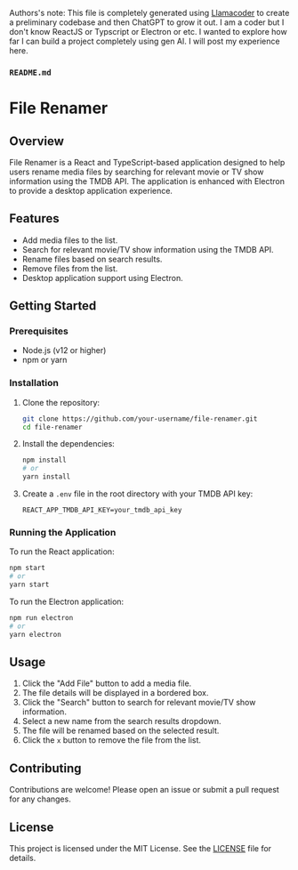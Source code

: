 Authors's note: This file is completely generated using [Llamacoder](https://llamacoder.together.ai/) to create a preliminary codebase and then ChatGPT to grow it out. I am a coder but I don't know ReactJS or Typscript or Electron or etc. I wanted to explore how far I can build a project completely using gen AI. I will post my experience here.

### `README.md`

# File Renamer

## Overview

File Renamer is a React and TypeScript-based application designed to help users rename media files by searching for relevant movie or TV show information using the TMDB API. The application is enhanced with Electron to provide a desktop application experience.

## Features

- Add media files to the list.
- Search for relevant movie/TV show information using the TMDB API.
- Rename files based on search results.
- Remove files from the list.
- Desktop application support using Electron.

## Getting Started

### Prerequisites

- Node.js (v12 or higher)
- npm or yarn

### Installation

1. Clone the repository:
    ```sh
    git clone https://github.com/your-username/file-renamer.git
    cd file-renamer
    ```

2. Install the dependencies:
    ```sh
    npm install
    # or
    yarn install
    ```

3. Create a `.env` file in the root directory with your TMDB API key:
    ```env
    REACT_APP_TMDB_API_KEY=your_tmdb_api_key
    ```

### Running the Application

To run the React application:

```sh
npm start
# or
yarn start
```

To run the Electron application:

```sh
npm run electron
# or
yarn electron
```

## Usage

1. Click the "Add File" button to add a media file.
2. The file details will be displayed in a bordered box.
3. Click the "Search" button to search for relevant movie/TV show information.
4. Select a new name from the search results dropdown.
5. The file will be renamed based on the selected result.
6. Click the `x` button to remove the file from the list.

## Contributing

Contributions are welcome! Please open an issue or submit a pull request for any changes.

## License

This project is licensed under the MIT License. See the [LICENSE](LICENSE) file for details.
